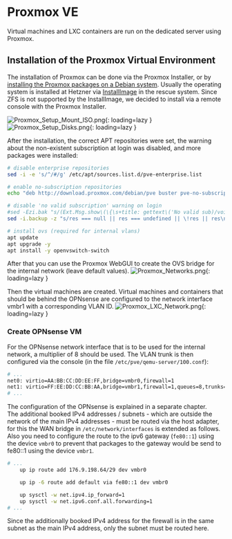# Proxmox VE
Virtual machines and LXC containers are run on the dedicated server using Proxmox.

## Installation of the Proxmox Virtual Environment
The installation of Proxmox can be done via the Proxmox Installer, or by [installing the Proxmox packages on a Debian system](https://pve.proxmox.com/wiki/Install_Proxmox_VE_on_Debian_Buster).
Usually the operating system is installed at Hetzner via [InstallImage](https://docs.hetzner.com/robot/dedicated-server/operating-systems/installimage/) in the rescue system. Since ZFS is not supported by the InstallImage, we decided to install via a remote console with the Proxmox Installer.

![Proxmox_Setup_Mount_ISO.png](../img/setup/proxmox/Proxmox_Setup_Mount_ISO.png?raw=true){: loading=lazy }
![Proxmox_Setup_Disks.png](../img/setup/proxmox/Proxmox_Setup_Disks.png?raw=true){: loading=lazy }

After the installation, the correct APT repositories were set, the warning about the non-existent subscription at login was disabled, and more packages were installed:
```bash
# disable enterprise repositories
sed -i -e 's/^/#/g' /etc/apt/sources.list.d/pve-enterprise.list

# enable no-subscription repositories
echo "deb http://download.proxmox.com/debian/pve buster pve-no-subscription" >> /etc/apt/sources.list.d/pve-no-subscription.list

# disable 'no valid subscription' warning on login
#sed -Ezi.bak "s/(Ext.Msg.show\(\{\s+title: gettext\('No valid sub)/void\(\{ \/\/\1/g" /usr/share/javascript/proxmox-widget-toolkit/proxmoxlib.js && systemctl restart pveproxy.service
sed -i.backup -z "s/res === null || res === undefined || \!res || res\n\t\t.data.status.toLowerCase() \!== 'active'/false/g" /usr/share/javascript/proxmox-widget-toolkit/proxmoxlib.js && systemctl restart pveproxy.service

# install ovs (required for internal vlans)
apt update
apt upgrade -y
apt install -y openvswitch-switch
```

After that you can use the Proxmox WebGUI to create the OVS bridge for the internal network (leave default values).
![Proxmox_Networks.png](../img/setup/proxmox/Proxmox_Networks.png?raw=true){: loading=lazy }

Then the virtual machines are created. Virtual machines and containers that should be behind the OPNsense are configured to the network interface vmbr1 with a corresponding VLAN ID.
![Proxmox_LXC_Network.png](../img/setup/proxmox/Proxmox_LXC_Network.png?raw=true){: loading=lazy }

### Create OPNsense VM
For the OPNsense network interface that is to be used for the internal network, a multiplier of 8 should be used. The VLAN trunk is then configured via the console (in the file `/etc/pve/qemu-server/100.conf`):
```bash
# ...
net0: virtio=AA:BB:CC:DD:EE:FF,bridge=vmbr0,firewall=1
net1: virtio=FF:EE:DD:CC:BB:AA,bridge=vmbr1,firewall=1,queues=8,trunks=1-4095
# ...
```

The configuration of the OPNsense is explained in a separate chapter.  
The additional booked IPv4 addresses / subnets - which are outside the network of the main IPv4 addresses - must be routed via the host adapter, for this the WAN bridge in `/etc/network/interfaces` is extended as follows.
Also you need to configure the route to the ipv6 gateway (`fe80::1`) using the device `vmbr0` to prevent that packages to the gateway would be send to fe80::1 using the device `vmbr1`.
```bash
# ...
	up ip route add 176.9.198.64/29 dev vmbr0

    up ip -6 route add default via fe80::1 dev vmbr0

	up sysctl -w net.ipv4.ip_forward=1
	up sysctl -w net.ipv6.conf.all.forwarding=1
# ...
```
Since the additionally booked IPv4 address for the firewall is in the same subnet as the main IPv4 address, only the subnet must be routed here.
